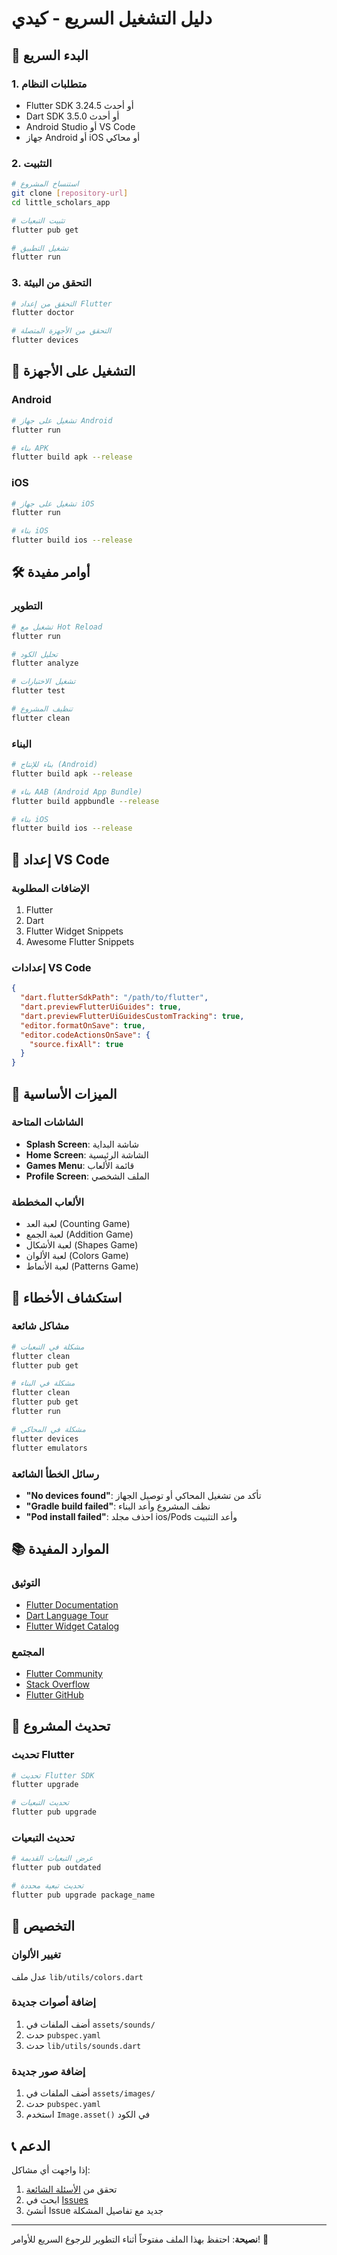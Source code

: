 # دليل التشغيل السريع - كيدي

## 🚀 البدء السريع

### 1. متطلبات النظام
- Flutter SDK 3.24.5 أو أحدث
- Dart SDK 3.5.0 أو أحدث
- Android Studio أو VS Code
- جهاز Android أو iOS أو محاكي

### 2. التثبيت
```bash
# استنساخ المشروع
git clone [repository-url]
cd little_scholars_app

# تثبيت التبعيات
flutter pub get

# تشغيل التطبيق
flutter run
```

### 3. التحقق من البيئة
```bash
# التحقق من إعداد Flutter
flutter doctor

# التحقق من الأجهزة المتصلة
flutter devices
```

## 📱 التشغيل على الأجهزة

### Android
```bash
# تشغيل على جهاز Android
flutter run

# بناء APK
flutter build apk --release
```

### iOS
```bash
# تشغيل على جهاز iOS
flutter run

# بناء iOS
flutter build ios --release
```

## 🛠 أوامر مفيدة

### التطوير
```bash
# تشغيل مع Hot Reload
flutter run

# تحليل الكود
flutter analyze

# تشغيل الاختبارات
flutter test

# تنظيف المشروع
flutter clean
```

### البناء
```bash
# بناء للإنتاج (Android)
flutter build apk --release

# بناء AAB (Android App Bundle)
flutter build appbundle --release

# بناء iOS
flutter build ios --release
```

## 🔧 إعداد VS Code

### الإضافات المطلوبة
1. Flutter
2. Dart
3. Flutter Widget Snippets
4. Awesome Flutter Snippets

### إعدادات VS Code
```json
{
  "dart.flutterSdkPath": "/path/to/flutter",
  "dart.previewFlutterUiGuides": true,
  "dart.previewFlutterUiGuidesCustomTracking": true,
  "editor.formatOnSave": true,
  "editor.codeActionsOnSave": {
    "source.fixAll": true
  }
}
```

## 🎯 الميزات الأساسية

### الشاشات المتاحة
- **Splash Screen**: شاشة البداية
- **Home Screen**: الشاشة الرئيسية
- **Games Menu**: قائمة الألعاب
- **Profile Screen**: الملف الشخصي

### الألعاب المخططة
- لعبة العد (Counting Game)
- لعبة الجمع (Addition Game)
- لعبة الأشكال (Shapes Game)
- لعبة الألوان (Colors Game)
- لعبة الأنماط (Patterns Game)

## 🐛 استكشاف الأخطاء

### مشاكل شائعة
```bash
# مشكلة في التبعيات
flutter clean
flutter pub get

# مشكلة في البناء
flutter clean
flutter pub get
flutter run

# مشكلة في المحاكي
flutter devices
flutter emulators
```

### رسائل الخطأ الشائعة
- **"No devices found"**: تأكد من تشغيل المحاكي أو توصيل الجهاز
- **"Gradle build failed"**: نظف المشروع وأعد البناء
- **"Pod install failed"**: احذف مجلد ios/Pods وأعد التثبيت

## 📚 الموارد المفيدة

### التوثيق
- [Flutter Documentation](https://flutter.dev/docs)
- [Dart Language Tour](https://dart.dev/guides/language/language-tour)
- [Flutter Widget Catalog](https://flutter.dev/docs/development/ui/widgets)

### المجتمع
- [Flutter Community](https://flutter.dev/community)
- [Stack Overflow](https://stackoverflow.com/questions/tagged/flutter)
- [Flutter GitHub](https://github.com/flutter/flutter)

## 🔄 تحديث المشروع

### تحديث Flutter
```bash
# تحديث Flutter SDK
flutter upgrade

# تحديث التبعيات
flutter pub upgrade
```

### تحديث التبعيات
```bash
# عرض التبعيات القديمة
flutter pub outdated

# تحديث تبعية محددة
flutter pub upgrade package_name
```

## 🎨 التخصيص

### تغيير الألوان
عدل ملف `lib/utils/colors.dart`

### إضافة أصوات جديدة
1. أضف الملفات في `assets/sounds/`
2. حدث `pubspec.yaml`
3. حدث `lib/utils/sounds.dart`

### إضافة صور جديدة
1. أضف الملفات في `assets/images/`
2. حدث `pubspec.yaml`
3. استخدم `Image.asset()` في الكود

## 📞 الدعم

إذا واجهت أي مشاكل:
1. تحقق من [الأسئلة الشائعة](FAQ.md)
2. ابحث في [Issues](https://github.com/project/issues)
3. أنشئ Issue جديد مع تفاصيل المشكلة

---

**نصيحة**: احتفظ بهذا الملف مفتوحاً أثناء التطوير للرجوع السريع للأوامر! 🚀

